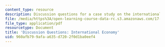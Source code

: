 ```yaml
---
content_type: resource
description: Discussion questions for a case study on the international economy.
file: /media/https%3A/open-learning-course-data-rc.s3.amazonaws.com/17-541-japanese-politics-and-society-fall-2008/960afb799afaa635d7202f0d1ba0eef4_questions2.pdf
file_type: application/pdf
resourcetype: Document
title: 'Discussion Questions: International Economy'
uid: 960afb79-9afa-a635-d720-2f0d1ba0eef4
---
```

